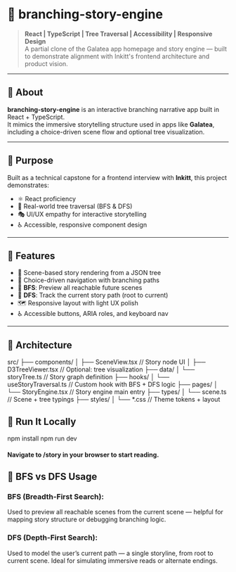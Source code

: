 # 🌿 branching-story-engine

> **React | TypeScript | Tree Traversal | Accessibility | Responsive Design**  
> A partial clone of the Galatea app homepage and story engine — built to demonstrate alignment with Inkitt's frontend architecture and product vision.

---

## 📘 About

**branching-story-engine** is an interactive branching narrative app built in React + TypeScript.  
It mimics the immersive storytelling structure used in apps like **Galatea**, including a choice-driven scene flow and optional tree visualization.

---

## 🎯 Purpose

Built as a technical capstone for a frontend interview with **Inkitt**, this project demonstrates:

- ⚛️ React proficiency
- 🌳 Real-world tree traversal (BFS & DFS)
- 🎭 UI/UX empathy for interactive storytelling
- ♿️ Accessible, responsive component design

---

## 🧱 Features

- 📖 Scene-based story rendering from a JSON tree  
- 🔀 Choice-driven navigation with branching paths  
- 🧠 **BFS**: Preview all reachable future scenes  
- 🧵 **DFS**: Track the current story path (root to current)  
- 🗺️ Responsive layout with light UX polish  
- ♿ Accessible buttons, ARIA roles, and keyboard nav

---

## 🧠 Architecture

src/
├── components/
│ ├── SceneView.tsx // Story node UI
│ ├── D3TreeViewer.tsx // Optional: tree visualization
├── data/
│ └── storyTree.ts // Story graph definition
├── hooks/
│ └── useStoryTraversal.ts // Custom hook with BFS + DFS logic
├── pages/
│ └── StoryEngine.tsx // Story engine main entry
├── types/
│ └── scene.ts // Scene + tree typings
├── styles/
│ └── *.css // Theme tokens + layout

## 🚀 Run It Locally
npm install
npm run dev

#### Navigate to /story in your browser to start reading.

## 🧪 BFS vs DFS Usage

### BFS (Breadth-First Search):
Used to preview all reachable scenes from the current scene — helpful for mapping story structure or debugging branching logic.

### DFS (Depth-First Search):
Used to model the user’s current path — a single storyline, from root to current scene. Ideal for simulating immersive reads or alternate endings.

